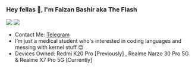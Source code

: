 <h3> Hey fellas 🤝, I'm Faizan Bashir aka The Flash </h3> 
<img src="https://visitor-badge.glitch.me/badge?page_id=thefaizanbashir.visitor-badge.issue.1" />

<img src="https://github-readme-stats.vercel.app/api?username=thefaizanbashir&show_icons=true&theme=tokyonight&hide_title=true" />

- Contact Me: [Telegram](https://t.me/the_doctorstrange)
- I’m just a medical student who's interested in coding languages and messing with kernel stuff 😊
- Devices Owned: Redmi K20 Pro [Previously] , Realme Narzo 30 Pro 5G & Realme X7 Pro 5G [Currently]
